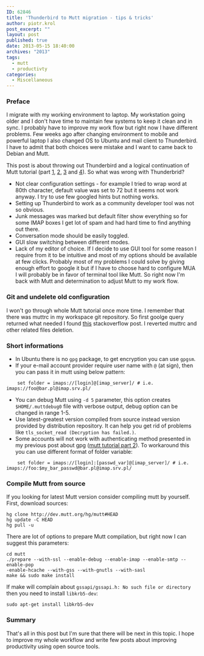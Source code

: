 ```yaml
---
ID: 62846
title: 'Thunderbird to Mutt migration - tips & tricks'
author: piotr.krol
post_excerpt: ""
layout: post
published: true
date: 2013-05-15 18:40:00
archives: "2013"
tags:
  - mutt
  - productivty
categories:
  - Miscellaneous
---
```

### Preface

I migrate with my working environment to laptop. My workstation going older and
I don't have time to maintain few systems to keep it clean and in sync. I
probably have to improve my work flow but right now I have different problems.
Few weeks ago after changing environment to mobile and powerful laptop I also
changed OS to Ubuntu and mail client to Thunderbird. I have to admit that both
choices were mistake and I want to came back to Debian and Mutt.

This post is about throwing out Thunderbird and a logical continuation of Mutt
tutorial (part [1][1], [2][2], [3][3] and [4][4]). So what was wrong with
Thunderbrid?

*   Not clear configuration settings - for example I tried to wrap word at 80th
character, default value was set to 72 but it seems not work anyway. I try to
use few googled hints but nothing works.
*   Setting up Thunderbird to work as a community developer tool was not so
obvious.
*   Junk messages was marked but default filter show everything so for some IMAP
boxes I get lot of spam and had hard time to find anything out there.
*   Conversation mode should be easily toggled.
*   GUI slow switching between different modes.
*   Lack of my editor of choice. If I decide to use GUI tool for some reason I
require from it to be intuitive and most of my options should be available at
few clicks. Probably most of my problems I could solve by giving enough effort
to google it but if I have to choose hard to configure MUA I will probably be in
favor of terminal tool like Mutt. So right now I'm back with Mutt and
determination to adjust Mutt to my work flow.

### Git and undelete old configuration

I won't go through whole Mutt tutorial once more time. I remember that there was
muttrc in my workspace git repository. So first goolge query returned what
needed I found [this][5] stackoverflow post. I reverted muttrc and other related
files deletion.

### Short informations

*   In Ubuntu there is no `gpg` package, to get encryption you can use `gpgsm`.
*   If your e-mail account provider require user name with `@` (at sign), then
you can pass it in mutt using below pattern:

```
    set folder = imaps://[login]@[imap_server]/ # i.e. imaps://foo@bar.pl@imap.srv.pl/
```

*   You can debug Mutt using `-d 5` parameter, this option creates
`$HOME/.muttdebug0` file with verbose output, debug option can be changed in
range 1-5.
*   Use latest-greatest version compiled from source instead version provided by
distribution repository. It can help you get rid of problems like `tls_socket_read
(Decryption has failed.)`.
*   Some accounts will not work with authenticating method presented in my
previous post about gpg ([mutt tutorial part 2][2]). To workaround this you can
use different format of folder variable:

```
    set folder = imaps://[login]:[passwd_var]@[imap_server]/ # i.e. imaps://foo:$my_bar_passwd@bar.pl@imap.srv.pl/
```

### Compile Mutt from source

If you looking for latest Mutt version consider compiling mutt by yourself.
First, download sources:

    hg clone http://dev.mutt.org/hg/mutt#HEAD
    hg update -C HEAD
    hg pull -u

There are lot of options to prepare Mutt compilation, but right now I can
suggest this parameters:

    cd mutt
    ./prepare --with-ssl --enable-debug --enable-imap --enable-smtp --enable-pop
    -enable-hcache --with-gss --with-gnutls --with-sasl
    make && sudo make install

If make will complain about `gssapi/gssapi.h: No such file or directory` then
you need to install `libkrb5-dev`:

    sudo apt-get install libkrb5-dev


### Summary

That's all in this post but I'm sure that there will be next in this topic. I
hope to improve my whole workflow and write few posts about improving
productivity using open source tools.

 [1]: /2012/05/13/mutt-tutorial-part-1-setup-imap-account
 [2]: /2012/05/13/mutt-tutorial-part-2-secure-login
 [3]: /2012/05/13/mutt-tutorial-part-3-sidebar-urls-in-e
 [4]: /2012/05/13/mutt-tutorial-part-4-html-mails-address
 [5]: http://stackoverflow.com/questions/953481/restore-a-deleted-file-in-a-git-repo
